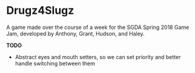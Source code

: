 # Drugz4Slugz

A game made over the course of a week for the SGDA Spring 2018 Game Jam, developed by Anthony, Grant, Hudson, and Haley. 

**TODO**
- Abstract eyes and mouth setters, so we can set priority and better handle switching between them
